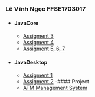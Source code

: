 ### Lê Vĩnh Ngọc FFSE1703017
- #### JavaCore
  * [Assigment 3](https://github.com/FASTTRACKSE/FFSE1702A.JavaCore/tree/master/FFSE1703017/JavaCore/src/assignment3)
  * [Assigment 4](https://github.com/FASTTRACKSE/FFSE1702A.JavaCore/tree/master/FFSE1703017/JavaCore/src/assignment4)
  * [Assigment 5, 6, 7](https://github.com/FASTTRACKSE/FFSE1702A.JavaCore/tree/master/FFSE1703017/JavaCore/src/assignment5)
- #### JavaDesktop
  * [Assigment 1](https://github.com/FASTTRACKSE/FFSE1702A.JavaCore/tree/master/FFSE1703017/JavaSwing/src/assignment1)
  * [Assigment 2](https://github.com/FASTTRACKSE/FFSE1702A.JavaCore/tree/master/FFSE1703017/JavaSwing/src/assignment2)
-#### Project 
  * [ATM Management System](https://github.com/FASTTRACKSE/FFSE1702A.JavaCore/tree/master/FFSE1703017/ATM%20Management%20System)
  
  

